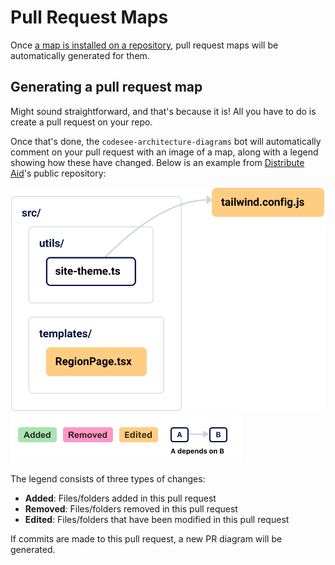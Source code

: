 # Pull Request Maps

Once [a map is installed on a repository](./installation.md), pull request maps will be automatically generated for them.

## Generating a pull request map

Might sound straightforward, and that's because it is! All you have to do is create a pull request on your repo.

Once that's done, the `codesee-architecture-diagrams` bot will automatically comment on your pull request with an image of a map, along with a legend showing how these have changed. Below is an example from [Distribute Aid](https://distributeaid.org/)'s public repository:

![Generated diagram showing a pull request](img/pr-map.svg)
![Generated CodeSee map legend](img/pr-map-legend.png)

The legend consists of three types of changes:

- **Added**: Files/folders added in this pull request
- **Removed**: Files/folders removed in this pull request
- **Edited**: Files/folders that have been modified in this pull request

If commits are made to this pull request, a new PR diagram will be generated.